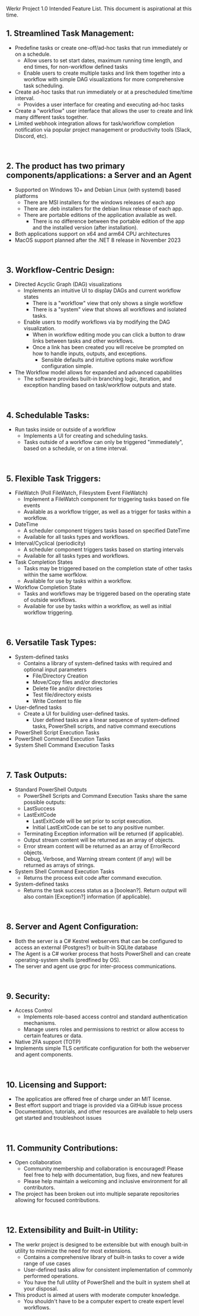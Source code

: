 Werkr Project 1.0 Intended Feature List. This document is aspirational at this time.

## 1. Streamlined Task Management:
- Predefine tasks or create one-off/ad-hoc tasks that run immediately or on a schedule.
  - Allow users to set start dates, maximum running time length, and end times, for non-workflow defined tasks
  - Enable users to create multiple tasks and link them together into a workflow with simple DAG visualizations for more comprehensive task scheduling.
- Create ad-hoc tasks that run immediately or at a prescheduled time/time interval.
  - Provides a user interface for creating and executing ad-hoc tasks
- Create a "workflow" user interface that allows the user to create and link many different tasks together.
- Limited webhook integration allows for task/workflow completion notification via popular project management or productivity tools (Slack, Discord, etc).

<br/>

## 2. The product has two primary components/applications: a Server and an Agent
- Supported on Windows 10+ and Debian Linux (with systemd) based platforms
  - There are MSI installers for the windows releases of each app
  - There are .deb installers for the debian linux release of each app.
  - There are portable editions of the application available as well.
    - There is no difference between the portable edition of the app and the installed version (after installation).
- Both applications support on x64 and arm64 CPU architectures
- MacOS support planned after the .NET 8 release in November 2023

<br/>

## 3. Workflow-Centric Design:
- Directed Acyclic Graph (DAG) visualizations
  - Implements an intuitive UI to display DAGs and current workflow states
    - There is a "workflow" view that only shows a single workflow
    - There is a "system" view that shows all workflows and isolated tasks.
  - Enable users to modify workflows via by modifying the DAG visualization.
    - When in workflow editing mode you can click a button to draw links between tasks and other workflows.
    - Once a link has been created you will receive be prompted on how to handle inputs, outputs, and exceptions.
      - Sensible defaults and intuitive options make workflow configuration simple.
- The Workflow model allows for expanded and advanced capabilities
  - The software provides built-in branching logic, iteration, and exception handling based on task/workflow outputs and state.

<br/>

## 4. Schedulable Tasks:
- Run tasks inside or outside of a workflow
  - Implements a UI for creating and scheduling tasks.
  - Tasks outside of a workflow can only be triggered "immediately", based on a schedule, or on a time interval.

<br/>

## 5. Flexible Task Triggers:
- FileWatch (Poll FileWatch, Filesystem Event FileWatch)
  - Implement a FileWatch component for triggering tasks based on file events
  - Available as a workflow trigger, as well as a trigger for tasks within a workflow.
- DateTime
  - A scheduler component triggers tasks based on specified DateTime
  - Available for all tasks types and workflows.
- Interval/Cyclical (periodicity)
  - A scheduler component triggers tasks based on starting intervals
  - Available for all tasks types and workflows.
- Task Completion States
  - Tasks may be triggered based on the completion state of other tasks within the same worfklow.
  - Available for use by tasks within a workflow.
- Workflow Completion State
  - Tasks and workflows may be triggered based on the operating state of outside workflows.
  - Available for use by tasks within a workflow, as well as initial workflow triggering.

<br/>

## 6. Versatile Task Types:
- System-defined tasks
  - Contains a library of system-defined tasks with required and optional input parameters
    - File/Directory Creation
    - Move/Copy files and/or directories
    - Delete file and/or directories
    - Test file/directory exists
    - Write Content to file
- User-defined tasks
  - Create a UI for building user-defined tasks.
    - User defined tasks are a linear sequence of system-defined tasks, PowerShell scripts, and native command executions
- PowerShell Script Execution Tasks
- PowerShell Command Execution Tasks
- System Shell Command Execution Tasks

<br/>

## 7. Task Outputs:
- Standard PowerShell Outputs
  - PowerShell Scripts and Command Execution Tasks share the same possible outputs:
  - LastSuccess
  - LastExitCode
    - LastExitCode will be set prior to script execution.
    - Initial LastExitCode can be set to any positive number.
  - Terminating Exception information will be returned (if applicable).
  - Output stream content will be returned as an array of objects.
  - Error stream content will be returned as an array of ErrorRecord objects.
  - Debug, Verbose, and Warning stream content (if any) will be returned as arrays of strings.
- System Shell Command Execution Tasks
  - Returns the process exit code after command execution.
- System-defined tasks
  - Returns the task success status as a [boolean?]. Return output will also contain [Exception?] information (if applicable).

<br/>

## 8. Server and Agent Configuration:
- Both the server is a C# Kestrel webservers that can be configured to access an external (Postgres?) or built-in SQLite database
- The Agent is a C# worker process that hosts PowerShell and can create operating-system shells (predfined by OS).
- The server and agent use grpc for inter-process communications.

<br/>

## 9. Security:
- Access Control
  - Implements role-based access control and standard authentication mechanisms.
  - Manage users roles and permissions to restrict or allow access to certain features or data.
- Native 2FA support (TOTP)
- Implements simple TLS certificate configuration for both the webserver and agent components.

<br/>

## 10. Licensing and Support:
- The applicatios are offered free of charge under an MIT license.
- Best effort support and triage is provided via a GitHub issue process
- Documentation, tutorials, and other resources are available to help users get started and troubleshoot issues

<br/>

## 11. Community Contributions:
- Open collaboration
  - Community membership and collaboration is encouraged! Please feel free to help with documentation, bug fixes, and new features
  - Please help maintain a welcoming and inclusive environment for all contributors.
- The project has been broken out into multiple separate repositories allowing for focused contributions.

<br/>

## 12. Extensibility and Built-in Utility:
- The werkr project is designed to be extensible but with enough built-in utility to minimize the need for most extensions.
  - Contains a comprehensive library of built-in tasks to cover a wide range of use cases
  - User-defined tasks allow for consistent implementation of commonly performed operations.
  - You have the full utility of PowerShell and the built in system shell at your disposal.
- This product is aimed at users with moderate computer knowledge.
  - You shouldn't have to be a computer expert to create expert level workflows.
